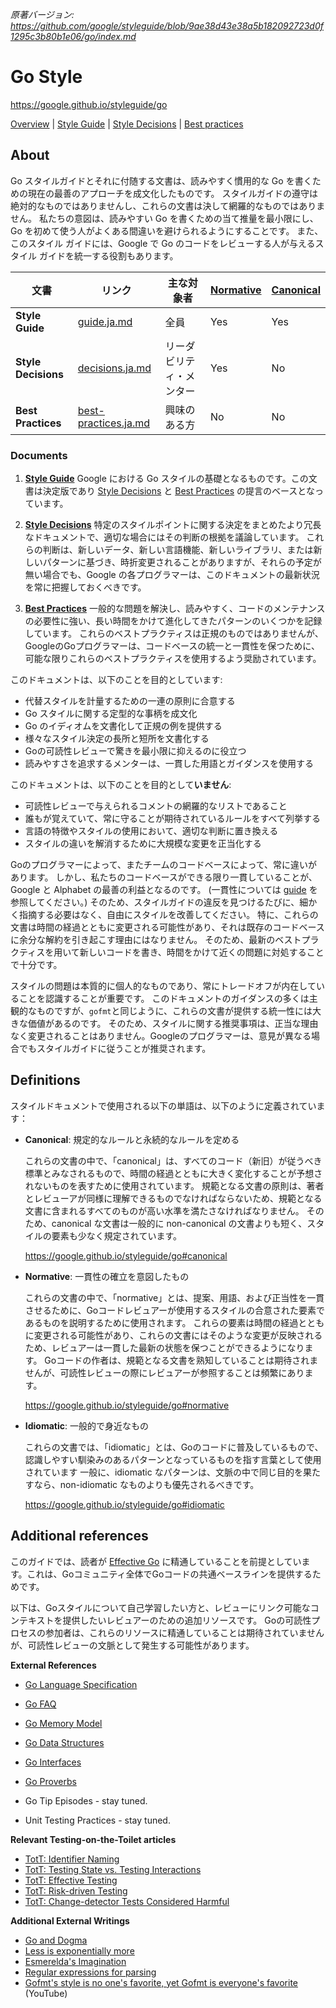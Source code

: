 *原著バージョン: https://github.com/google/styleguide/blob/9ae38d43e38a5b182092723d0f1295c3b80b1e06/go/index.md*

# Go Style

https://google.github.io/styleguide/go

[Overview](index.ja.md) | [Style Guide](guide.ja.md) | [Style Decisions](decisions.ja.md) | [Best practices](best-practices.ja.md)

<a id="about"></a>

## About

Go スタイルガイドとそれに付随する文書は、読みやすく慣用的な Go を書くための現在の最善のアプローチを成文化したものです。
スタイルガイドの遵守は絶対的なものではありませんし、これらの文書は決して網羅的なものではありません。
私たちの意図は、読みやすい Go を書くための当て推量を最小限にし、Go を初めて使う人がよくある間違いを避けられるようにすることです。
また、このスタイル ガイドには、Google で Go のコードをレビューする人が与えるスタイル ガイドを統一する役割もあります。

文書            | リンク                                                  | 主な対象者    | [Normative] | [Canonical]
------------------- | ----------------------------------------------------- | ------------------- | ----------- | -----------
**Style Guide**     | [guide.ja.md](guide.ja.md)          | 全員            | Yes         | Yes
**Style Decisions** | [decisions.ja.md](decisions.ja.md)      | リーダビリティ・メンター | Yes         | No
**Best Practices**  | [best-practices.ja.md](best-practices.ja.md) | 興味のある方   | No          | No

[Normative]: #normative
[Canonical]: #canonical

<a id="docs"></a>

### Documents

1. **[Style Guide](guide.ja.md)**
   Google における Go スタイルの基礎となるものです。この文書は決定版であり [Style Decisions](decisions.ja.md) と [Best Practices](best-practices.ja.md) の提言のベースとなっています。

2. **[Style Decisions](decisions.ja.md)**
   特定のスタイルポイントに関する決定をまとめたより冗長なドキュメントで、適切な場合にはその判断の根拠を議論しています。
   これらの判断は、新しいデータ、新しい言語機能、新しいライブラリ、または新しいパターンに基づき、時折変更されることがありますが、それらの予定が無い場合でも、Google の各プログラマーは、このドキュメントの最新状況を常に把握しておくべきです。

3. **[Best Practices](best-practices.ja.md)**
    一般的な問題を解決し、読みやすく、コードのメンテナンスの必要性に強い、長い時間をかけて進化してきたパターンのいくつかを記録しています。
    これらのベストプラクティスは正規のものではありませんが、GoogleのGoプログラマーは、コードベースの統一と一貫性を保つために、可能な限りこれらのベストプラクティスを使用するよう奨励されています。

このドキュメントは、以下のことを目的としています:

* 代替スタイルを計量するための一連の原則に合意する
* Go スタイルに関する定型的な事柄を成文化
* Go のイディオムを文書化して正規の例を提供する
* 様々なスタイル決定の長所と短所を文書化する
* Goの可読性レビューで驚きを最小限に抑えるのに役立つ
* 読みやすさを追求するメンターは、一貫した用語とガイダンスを使用する

このドキュメントは、以下のことを目的として**いません**:

* 可読性レビューで与えられるコメントの網羅的なリストであること
* 誰もが覚えていて、常に守ることが期待されているルールをすべて列挙する
* 言語の特徴やスタイルの使用において、適切な判断に置き換える
* スタイルの違いを解消するために大規模な変更を正当化する

Goのプログラマーによって、またチームのコードベースによって、常に違いがあります。
しかし、私たちのコードベースができる限り一貫していることが、Google と Alphabet の最善の利益となるのです。
 (一貫性については [guide](guide.ja.md#consistency) を参照してください。)
そのため、スタイルガイドの違反を見つけるたびに、細かく指摘する必要はなく、自由にスタイルを改善してください。
特に、これらの文書は時間の経過とともに変更される可能性があり、それは既存のコードベースに余分な解約を引き起こす理由にはなりません。
そのため、最新のベストプラクティスを用いて新しいコードを書き、時間をかけて近くの問題に対処することで十分です。

スタイルの問題は本質的に個人的なものであり、常にトレードオフが内在していることを認識することが重要です。
このドキュメントのガイダンスの多くは主観的なものですが、`gofmt`と同じように、これらの文書が提供する統一性には大きな価値があるのです。
そのため、スタイルに関する推奨事項は、正当な理由なく変更されることはありません。Googleのプログラマーは、意見が異なる場合でもスタイルガイドに従うことが推奨されます。

<a id="definitions"></a>

## Definitions

スタイルドキュメントで使用される以下の単語は、以下のように定義されています：

* **Canonical**: 規定的なルールと永続的なルールを定める
    <a id="canonical"></a>

    これらの文書の中で、「canonical」は、すべてのコード（新旧）が従うべき標準とみなされるもので、時間の経過とともに大きく変化することが予想されないものを表すために使用されています。
    規範となる文書の原則は、著者とレビューアが同様に理解できるものでなければならないため、規範となる文書に含まれるすべてのものが高い水準を満たさなければなりません。
    そのため、canonical な文書は一般的に non-canonical の文書よりも短く、スタイルの要素も少なく規定されています。

    https://google.github.io/styleguide/go#canonical

* **Normative**: 一貫性の確立を意図したもの <a id="normative"></a>

    これらの文書の中で、「normative」とは、提案、用語、および正当性を一貫させるために、Goコードレビュアーが使用するスタイルの合意された要素であるものを説明するために使用されます。
    これらの要素は時間の経過とともに変更される可能性があり、これらの文書にはそのような変更が反映されるため、レビュアーは一貫した最新の状態を保つことができるようになります。
    Goコードの作者は、規範となる文書を熟知していることは期待されませんが、可読性レビューの際にレビュアーが参照することは頻繁にあります。

    https://google.github.io/styleguide/go#normative

* **Idiomatic**: 一般的で身近なもの <a id="idiomatic"></a>

    これらの文書では、「idiomatic」とは、Goのコードに普及しているもので、認識しやすい馴染みのあるパターンとなっているものを指す言葉として使用されています
    一般に、idiomatic なパターンは、文脈の中で同じ目的を果たすなら、non-idiomatic なものよりも優先されるべきです。

    https://google.github.io/styleguide/go#idiomatic

<a id="references"></a>

## Additional references

このガイドでは、読者が [Effective Go] に精通していることを前提としています。これは、Goコミュニティ全体でGoコードの共通ベースラインを提供するためです。

以下は、Goスタイルについて自己学習したい方と、レビューにリンク可能なコンテキストを提供したいレビュアーのための追加リソースです。
Goの可読性プロセスの参加者は、これらのリソースに精通していることは期待されていませんが、可読性レビューの文脈として発生する可能性があります。

[Effective Go]: https://go.dev/doc/effective_go

**External References**

* [Go Language Specification](https://go.dev/ref/spec)
* [Go FAQ](https://go.dev/doc/faq)
* [Go Memory Model](https://go.dev/ref/mem)
* [Go Data Structures](https://research.swtch.com/godata)
* [Go Interfaces](https://research.swtch.com/interfaces)
* [Go Proverbs](https://go-proverbs.github.io/)

* <a id="gotip"></a> Go Tip Episodes - stay tuned.

* <a id="unit-testing-practices"></a> Unit Testing Practices - stay tuned.

**Relevant Testing-on-the-Toilet articles**

* [TotT: Identifier Naming][tott-431]
* [TotT: Testing State vs. Testing Interactions][tott-281]
* [TotT: Effective Testing][tott-324]
* [TotT: Risk-driven Testing][tott-329]
* [TotT: Change-detector Tests Considered Harmful][tott-350]

[tott-431]: https://testing.googleblog.com/2017/10/code-health-identifiernamingpostforworl.html
[tott-281]: https://testing.googleblog.com/2013/03/testing-on-toilet-testing-state-vs.html
[tott-324]: https://testing.googleblog.com/2014/05/testing-on-toilet-effective-testing.html
[tott-329]: https://testing.googleblog.com/2014/05/testing-on-toilet-risk-driven-testing.html
[tott-350]: https://testing.googleblog.com/2015/01/testing-on-toilet-change-detector-tests.html

**Additional External Writings**

* [Go and Dogma](https://research.swtch.com/dogma)
* [Less is exponentially more](https://commandcenter.blogspot.com/2012/06/less-is-exponentially-more.html)
* [Esmerelda's Imagination](https://commandcenter.blogspot.com/2011/12/esmereldas-imagination.html)
* [Regular expressions for parsing](https://commandcenter.blogspot.com/2011/08/regular-expressions-in-lexing-and.html)
* [Gofmt's style is no one's favorite, yet Gofmt is everyone's favorite](https://www.youtube.com/watch?v=PAAkCSZUG1c&t=8m43s) (YouTube)
